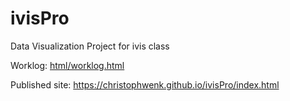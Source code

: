 # ivisPro
Data Visualization Project for ivis class

Worklog: [html/worklog.html](/html/worklog.html)

Published site: https://christophwenk.github.io/ivisPro/index.html
